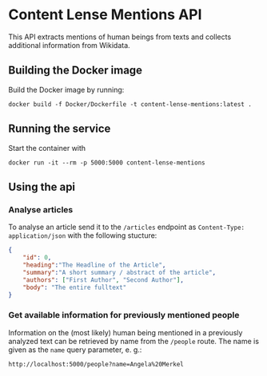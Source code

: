# Content Lense Mentions API

This API extracts mentions of human beings from texts and collects additional information from Wikidata.

## Building the Docker image

Build the Docker image by running:

`docker build -f Docker/Dockerfile -t content-lense-mentions:latest .`

## Running the service

Start the container with

`docker run -it --rm -p 5000:5000 content-lense-mentions`

## Using the api

### Analyse articles

To analyse an article send it to the `/articles` endpoint as `Content-Type: application/json` with the following stucture:

```json
{
    "id": 0, 
    "heading":"The Headline of the Article",
    "summary":"A short summary / abstract of the article",
    "authors": ["First Author", "Second Author"],
    "body": "The entire fulltext"
}
```

### Get available information for previously mentioned people

Information on the (most likely) human being mentioned in a previously analyzed text can be retrieved by name from the `/people` route. The name is given as the `name` query parameter, e. g.:

`http://localhost:5000/people?name=Angela%20Merkel`